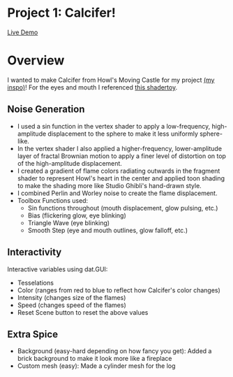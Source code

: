 # Project 1: Calcifer!

[Live Demo](https://katherli.github.io/hw01-fireball/)

# Overview

I wanted to make Calcifer from Howl's Moving Castle for my project [(my inspo)](https://youtu.be/c9AnRhKhrvs?si=AFKchNj8s2YTGKpL)! For the eyes and mouth I referenced [this shadertoy](https://www.shadertoy.com/view/stjSDz).

## Noise Generation

- I used a sin function in the vertex shader to apply a low-frequency, high-amplitude displacement to the sphere to make it less uniformly sphere-like.
- In the vertex shader I also applied a higher-frequency, lower-amplitude layer of fractal Brownian motion to apply a finer level of distortion on top of the high-amplitude displacement.
- I created a gradient of flame colors radiating outwards in the fragment shader to represent Howl's heart in the center and applied toon shading to make the shading more like Studio Ghibli's hand-drawn style.
- I combined Perlin and Worley noise to create the flame displacement.
- Toolbox Functions used:
    - Sin functions throughout (mouth displacement, glow pulsing, etc.)
    - Bias (flickering glow, eye blinking)
    - Triangle Wave (eye blinking)
    - Smooth Step (eye and mouth outlines, glow falloff, etc.)

## Interactivity

Interactive variables using dat.GUI:
- Tesselations
- Color (ranges from red to blue to reflect how Calcifer's color changes)
- Intensity (changes size of the flames)
- Speed (changes speed of the flames)
- Reset Scene button to reset the above values

## Extra Spice

- Background (easy-hard depending on how fancy you get): Added a brick background to make it look more like a fireplace
- Custom mesh (easy): Made a cylinder mesh for the log
